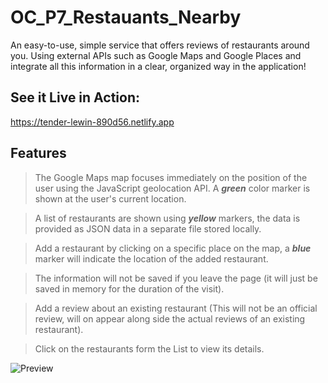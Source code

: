 # OC_P7_Restauants_Nearby
An easy-to-use, simple service that offers reviews of restaurants around you.
Using external APIs such as Google Maps and Google Places and integrate all this information in a clear, organized way in the application!

## See it Live in Action:
https://tender-lewin-890d56.netlify.app

## Features

> The Google Maps map focuses immediately on the position of the user using the JavaScript geolocation API. A ***green*** color marker is shown at the user's current location.

> A list of restaurants are shown using ***yellow*** markers, the data is provided as JSON data in a separate file stored locally.

> Add a restaurant by clicking on a specific place on the map, a ***blue*** marker will indicate the location of the added restaurant.

> The information will not be saved if you leave the page (it will just be saved in memory for the duration of the visit).

> Add a review about an existing restaurant (This will not be an official review, will on appear along side the actual reviews of an existing restaurant).

> Click on the restaurants form the List to view its details.

![Preview](https://gdurl.com/sUwp)
